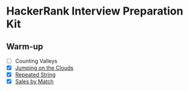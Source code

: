 # HackerRank Interview Preparation Kit

## Warm-up

- [ ] Counting Valleys
- [x] [Jumping on the Clouds](../src/problems/algorithms/jumping-on-the-clouds)
- [x] [Repeated String](../src/problems/algorithms/repeated-string)
- [x] [Sales by Match](../src/problems//algorithms/sales-by-match)